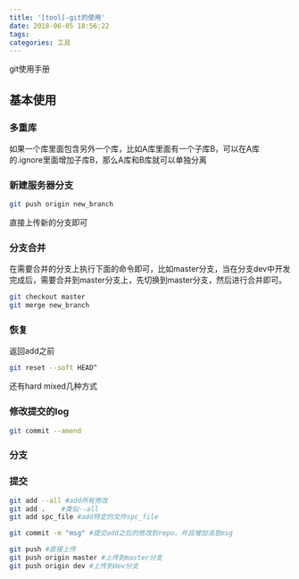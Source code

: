 ```yaml
---
title: '[tool]-git的使用'
date: 2018-06-05 18:56:22
tags:
categories: 工具
---
```


git使用手册

<!--more-->

## 基本使用

### 多重库

如果一个库里面包含另外一个库，比如A库里面有一个子库B，可以在A库的.ignore里面增加子库B，那么A库和B库就可以单独分离

### 新建服务器分支

``` bash
git push origin new_branch
```

直接上传新的分支即可

### 分支合并

在需要合并的分支上执行下面的命令即可，比如master分支，当在分支dev中开发完成后，需要合并到master分支上，先切换到master分支，然后进行合并即可。

``` bash
git checkout master
git merge new_branch
```

### 恢复

返回add之前

``` bash
git reset --soft HEAD^
```

还有hard mixed几种方式

### 修改提交的log

``` bash
git commit --amend
```

### 分支

### 提交

``` bash
git add --all #add所有修改
git add .    #类似--all
git add spc_file #add特定的文件spc_file
```

``` bash
git commit -m "msg" #提交add之后的修改到repo，并且增加消息msg
```

``` bash
git push #直接上传
git push origin master #上传到master分支
git push origin dev #上传到dev分支
```
